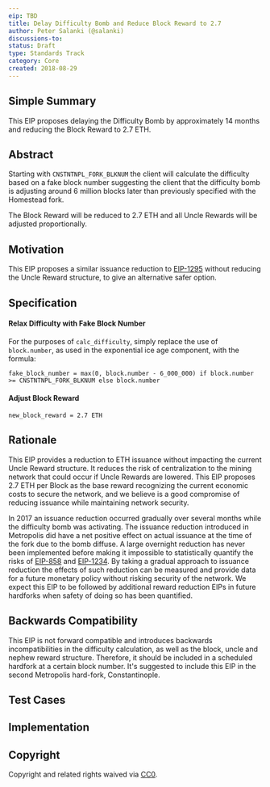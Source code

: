 ```yaml
---
eip: TBD
title: Delay Difficulty Bomb and Reduce Block Reward to 2.7
author: Peter Salanki (@salanki)
discussions-to: 
status: Draft
type: Standards Track
category: Core
created: 2018-08-29
---
```


<!--You can leave these HTML comments in your merged EIP and delete the visible duplicate text guides, they will not appear and may be helpful to refer to if you edit it again. This is the suggested template for new EIPs. Note that an EIP number will be assigned by an editor. When opening a pull request to submit your EIP, please use an abbreviated title in the filename, `eip-draft_title_abbrev.md`. The title should be 44 characters or less.-->
## Simple Summary
<!--"If you can't explain it simply, you don't understand it well enough." Provide a simplified and layman-accessible explanation of the EIP.-->
This EIP proposes delaying the Difficulty Bomb by approximately 14 months and reducing the Block Reward to 2.7 ETH.

## Abstract
<!--A short (~200 word) description of the technical issue being addressed.-->
Starting with `CNSTNTNPL_FORK_BLKNUM` the client will calculate the difficulty based on a fake block number suggesting the client that the difficulty bomb is adjusting around 6 million blocks later than previously specified with the Homestead fork. 

The Block Reward will be reduced to 2.7 ETH and all Uncle Rewards will be adjusted proportionally.


## Motivation
<!--The motivation is critical for EIPs that want to change the Ethereum protocol. It should clearly explain why the existing protocol specification is inadequate to address the problem that the EIP solves. EIP submissions without sufficient motivation may be rejected outright.-->
This EIP proposes a similar issuance reduction to [EIP-1295](https://github.com/ethereum/EIPs/pull/1295) without reducing the Uncle Reward structure, to give an alternative safer option.

## Specification
<!--The technical specification should describe the syntax and semantics of any new feature. The specification should be detailed enough to allow competing, interoperable implementations for any of the current Ethereum platforms (go-ethereum, parity, cpp-ethereum, ethereumj, ethereumjs, and [others](https://github.com/ethereum/wiki/wiki/Clients)).-->
#### Relax Difficulty with Fake Block Number
For the purposes of `calc_difficulty`, simply replace the use of `block.number`, as used in the exponential ice age component, with the formula:

    fake_block_number = max(0, block.number - 6_000_000) if block.number >= CNSTNTNPL_FORK_BLKNUM else block.number
    
#### Adjust Block Reward

    new_block_reward = 2.7 ETH

## Rationale
<!--The rationale fleshes out the specification by describing what motivated the design and why particular design decisions were made. It should describe alternate designs that were considered and related work, e.g. how the feature is supported in other languages. The rationale may also provide evidence of consensus within the community, and should discuss important objections or concerns raised during discussion.-->

This EIP provides a reduction to ETH issuance without impacting the current Uncle Reward structure. It reduces the risk of centralization to the mining network that could occur if Uncle Rewards are lowered. This EIP proposes 2.7 ETH per Block as the base reward recognizing the current economic costs to secure the network, and we believe is a good compromise of reducing issuance while maintaining network security.

In 2017 an issuance reduction occurred gradually over several months while the difficulty bomb was activating. The issuance reduction introduced in Metropolis did have a net positive effect on actual issuance at the time of the fork due to the bomb diffuse. A large overnight reduction has never been implemented before making it impossible to statistically quantify the risks of [EIP-858](https://github.com/ethereum/EIPs/pull/858) and [EIP-1234](https://github.com/ethereum/EIPs/pull/1234). By taking a gradual approach to issuance reduction the effects of such reduction can be measured and provide data for a future monetary policy without risking security of the network. We expect this EIP to be followed by additional reward reduction EIPs in future hardforks when safety of doing so has been quantified. 
## Backwards Compatibility
<!--All EIPs that introduce backwards incompatibilities must include a section describing these incompatibilities and their severity. The EIP must explain how the author proposes to deal with these incompatibilities. EIP submissions without a sufficient backwards compatibility treatise may be rejected outright.-->
This EIP is not forward compatible and introduces backwards incompatibilities in the difficulty calculation, as well as the block, uncle and nephew reward structure. Therefore, it should be included in a scheduled hardfork at a certain block number. It's suggested to include this EIP in the second Metropolis hard-fork, Constantinople.

## Test Cases
<!--Test cases for an implementation are mandatory for EIPs that are affecting consensus changes. Other EIPs can choose to include links to test cases if applicable.-->

## Implementation
<!--The implementations must be completed before any EIP is given status "Final", but it need not be completed before the EIP is accepted. While there is merit to the approach of reaching consensus on the specification and rationale before writing code, the principle of "rough consensus and running code" is still useful when it comes to resolving many discussions of API details.-->

## Copyright
Copyright and related rights waived via [CC0](https://creativecommons.org/publicdomain/zero/1.0/).

